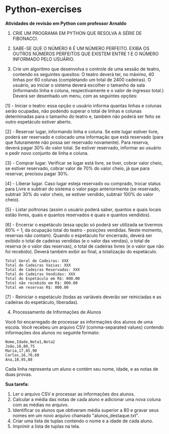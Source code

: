 # Python-exercises

**Atividades de revisão em Python com professor Arnaldo**

1. CRIE UM PROGRAMA EM PYTHON QUE RESOLVA A SÉRIE DE FIBONACCI.

2. SABE-SE QUE O NÚMERO 6 É UM NÚMERO PERFEITO. EXIBA OS OUTROS NÚMEROS PERFEITOS QUE EXISTEM ENTRE 1 E O NÚMERO INFORMADO PELO USUÁRIO.

3. Crie um algoritmo que desenvolva o controle de uma sessão de teatro, contendo os seguintes quesitos:
O teatro deverá ter, no máximo, 40 linhas por 60 colunas (completando um total de 2400 cadeiras).
O usuário, ao iniciar o sistema deverá escolher o tamanho da sala (informando linha e coluna, respectivamente e o valor de ingresso total.)
Deverá ser desenhado um menu, com as seguintes opções:

[1] - Iniciar o teatro: essa opção o usuário informa quantas linhas e colunas serão ocupadas, não podendo superar o total de linhas e colunas determinadas para o tamanho do teatro e, também não poderá ser feito se outro espetáculo estiver aberto.

[2] - Reservar lugar, informando linha e coluna. Se este lugar estiver livre, poderá ser reservado e colocado uma informação que está reservado (para que futuramente não possa ser reservado novamente). Para reserva, deverá pagar 30% do valor total. Se estiver reservado, informar ao usuário e pedir novo conjunto de linha e coluna.

[3] - Comprar lugar. Verificar se lugar está livre, se tiver, cobrar valor cheio, se estiver reservado, cobrar valor de 70% do valor cheio, já que para reservar, precisou pagar 30%.

[4] - Liberar lugar. Caso lugar esteja reservado ou comprado, trocar status para Livre e subtrair do sistema o valor pago anteriormente (se reservado, subtrair 30% do valor cheio, se estiver vendido, subtrair 100% do valor cheio).

[5] - Listar poltronas (assim o usuário poderá saber, quantos e quais locais estão livres, quais e quantos reservados e quais e quantos vendidos).

[6] - Encerrar o espetáculo (essa opção só poderá ser utilizada se tivermos 60% + 1, da ocupação total do teatro - posições vendidas. Neste momento, reservas não contam). Quando o espetáculo for encerrado, deverá ser exibido o total de cadeiras vendidas (e o valor das vendas), o total de reserva (e o valor das reservas), o total de cadeiras livres (e o valor que não foi recebido). Deverá também exibir ao final, a totalização do espetáculo.

    Total Geral de Cadeiras: XXX
    Total de Cadeiras Vazias: XXX
    Total de Cadeiras Reservadas: XXX
    Total de Cadeiras Vendidas: XXX
    Total do Espetáculo em R$: 000.00
    Total não recebido em R$: 000.00
    Total em reservas R$: 000.00

[7] - Reiniciar o espetáculo (todas as variáveis deverão ser reiniciadas e as cadeiras do espetáculo, liberadas).

4. Processamento de Informações de Alunos

Você foi encarregado de processar as informações dos alunos de uma escola. Você recebeu um arquivo CSV (comma-separated values) contendo informações dos alunos no seguinte formato:

```
Nome,Idade,Nota1,Nota2
João,18,80,75
Maria,17,85,90
Carlos,16,70,60
Ana,18,95,88
```

Cada linha representa um aluno e contém seu nome, idade, e as notas de duas provas.

**Sua tarefa:**

1. Ler o arquivo CSV e processar as informações dos alunos.
2. Calcular a média das notas de cada aluno e adicionar uma nova coluna com as médias no arquivo.
3. Identificar os alunos que obtiveram média superior a 80 e gravar seus nomes em um novo arquivo chamado "alunos_destaque.txt".
4. Criar uma lista de tuplas contendo o nome e a idade de cada aluno.
5. Imprimir a lista de tuplas na tela.
